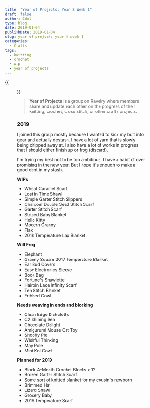 ```yaml
---
title: "Year of Projects: Year 8 Week 1"
draft: false
author: Edel
type: blog
date: 2019-01-04
publishDate: 2019-01-04
slug: year-of-projects-year-8-week-1
categories:
  - Crafts
tags:
  - knitting
  - crochet
  - wip
  - year of projects
---
```


{{<figure src="https://res.cloudinary.com/dvozrk6m8/image/upload/v1546379857/YOP8__12___1__medium2_u9ihd4.jpg" title="Year of Projects">}}

> **Year of Projects** is a group on Ravelry where members share and update each other on the progress of their knitting, crochet, cross stitch, or other crafty projects.

### 2019

I joined this group mostly because I wanted to kick my butt into gear and actually destash. I have a lot of yarn that is slowly being chipped away at. I also have a lot of works in progress that I should either finish up or frog (discard).

I'm trying my best not to be too ambitious. I have a habit of over promising in the new year. But I hope it's enough to make a good dent in my stash.

**WIPs**

* Wheat Caramel Scarf
* Lost in Time Shawl
* Simple Garter Stitch Slippers
* Charcoal Double Seed Stitch Scarf
* Garter Stitch Scarf
* Striped Baby Blanket
* Hello Kitty
* Modern Granny
* Flax
* 2018 Temperature Lap Blanket

**Will Frog**

* Elephant
* Granny Square 2017 Temperature Blanket
* Ear Bud Covers
* Easy Electronics Sleeve
* Book Bag
* Fortune's Shawlette
* Hairpin Lace Infinity Scarf
* Ten Stitch Blanket
* Fribbed Cowl

**Needs weaving in ends and blocking**

* Clean Edge Dishcloths
* C2 Shining Sea
* Chocolate Delight
* Amigurumi Mouse Cat Toy
* Shoofly Pie
* WIshful Thinking
* May Pole
* Mint Koi Cowl

**Planned for 2019**

* Block-A-Month Crochet Blocks x 12
* Broken Garter Stitch Scarf
* Some sort of knitted blanket for my cousin's newborn
* Brimmed Hat
* Lizard Shawl
* Grocery Baby
* 2019 Temperature Scarf
